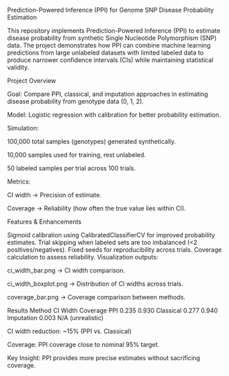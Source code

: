 Prediction-Powered Inference (PPI) for Genome SNP Disease Probability Estimation

This repository implements Prediction-Powered Inference (PPI) to estimate disease probability from synthetic Single Nucleotide Polymorphism (SNP) data. The project demonstrates how PPI can combine machine learning predictions from large unlabeled datasets with limited labeled data to produce narrower confidence intervals (CIs) while maintaining statistical validity.

Project Overview

Goal: Compare PPI, classical, and imputation approaches in estimating disease probability from genotype data (0, 1, 2).

Model: Logistic regression with calibration for better probability estimation.

Simulation:

100,000 total samples (genotypes) generated synthetically.

10,000 samples used for training, rest unlabeled.

50 labeled samples per trial across 100 trials.

Metrics:

CI width → Precision of estimate.

Coverage → Reliability (how often the true value lies within CI).

Features & Enhancements

Sigmoid calibration using CalibratedClassifierCV for improved probability estimates.
Trial skipping when labeled sets are too imbalanced (<2 positives/negatives).
Fixed seeds for reproducibility across trials.
Coverage calculation to assess reliability.
Visualization outputs:

ci_width_bar.png → CI width comparison.

ci_width_boxplot.png → Distribution of CI widths across trials.

coverage_bar.png → Coverage comparison between methods.

Results
Method	CI Width	Coverage
PPI	0.235	0.930
Classical	0.277	0.940
Imputation	0.003	N/A (unrealistic)

CI width reduction: ~15% (PPI vs. Classical)

Coverage: PPI coverage close to nominal 95% target.

Key Insight: PPI provides more precise estimates without sacrificing coverage.
